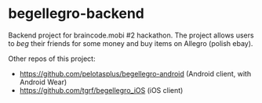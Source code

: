 # begellegro-backend

Backend project for braincode.mobi #2 hackathon. The project allows users to _beg_ their friends for some money and buy items on Allegro (polish ebay).

Other repos of this project:

- https://github.com/pelotasplus/begellegro-android (Android client, with Android Wear)
- https://github.com/tgrf/begellegro_iOS (iOS client)
